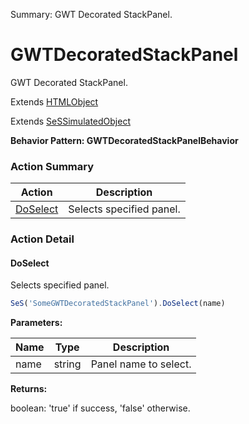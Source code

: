 Summary: GWT Decorated StackPanel.

# GWTDecoratedStackPanel

GWT Decorated StackPanel.
 
Extends [HTMLObject](HTMLObject.md)

Extends [SeSSimulatedObject](SeSSimulatedObject.md)





**Behavior Pattern: GWTDecoratedStackPanelBehavior**


<!-- ============================== property summary ========================== -->

<!-- ============================== action summary ========================== -->



### Action Summary
|  **Action** | **Description** | 
| ----------- | --------------- |
|  [DoSelect](#doselect) | Selects specified panel. |



<!-- ============================== property detail ========================== -->


<!-- ============================== action detail ========================== -->

### Action Detail

<a name="DoSelect"></a>    
#### DoSelect

Selects specified panel.

```javascript
SeS('SomeGWTDecoratedStackPanel').DoSelect(name)
```


**Parameters:**

|  **Name** | **Type** | **Description** |
| ---------- | -------- | --------------- |
| name | string |  Panel name to select. |




**Returns:**

boolean: 'true' if success, 'false' otherwise.



<a name="see.also.gwtdecoratedstackpanel.doselect"></a>

  

